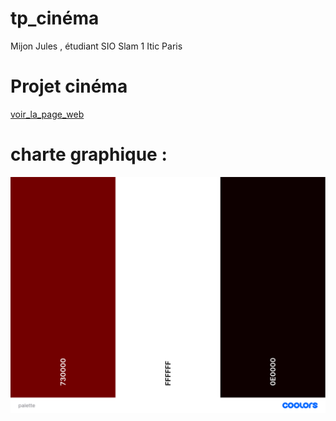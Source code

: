# tp_cinéma
Mijon Jules , étudiant SIO Slam 1 Itic Paris

# Projet cinéma
[voir_la_page_web](https://jules-cmd.github.io/cinema/)

# charte graphique :
![Palette](/asset/palette.png) 
